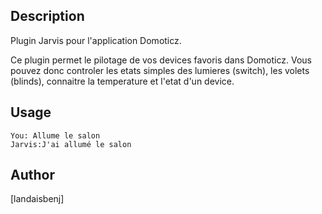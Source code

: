 <!---
IMPORTANT
=========
This README.md is displayed in the WebStore as well as within Jarvis app
Please do not change the structure of this file
Fill-in Description, Usage & Author sections
Make sure to rename the [en] folder into the language code your plugin is written in (ex: fr, es, de, it...)
For multi-language plugin:
- clone the language directory and translate commands/functions.sh
- optionally write the Description / Usage sections in several languages
-->
## Description
Plugin Jarvis pour l'application Domoticz.

Ce plugin permet le pilotage de vos devices favoris dans Domoticz. Vous pouvez donc controler les etats simples des lumieres (switch), les volets (blinds), connaitre la temperature et l'etat d'un device.

## Usage
```
You: Allume le salon
Jarvis:J'ai allumé le salon
```

## Author
[landaisbenj]
